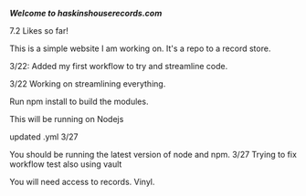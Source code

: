 ***Welcome to haskinshouserecords.com***

7.2 Likes so far!
 
 This is a simple website I am working on. It's a repo to a record store. 

 3/22: Added my first workflow to try and streamline code.

 3/22 Working on streamlining everything.

Run npm install to build the modules. 

This will be running on Nodejs 

                            
updated .yml 3/27

You should be running the latest version of node and npm. 
3/27 Trying to fix workflow test 
also using vault

You will need access to records. Vinyl. 

